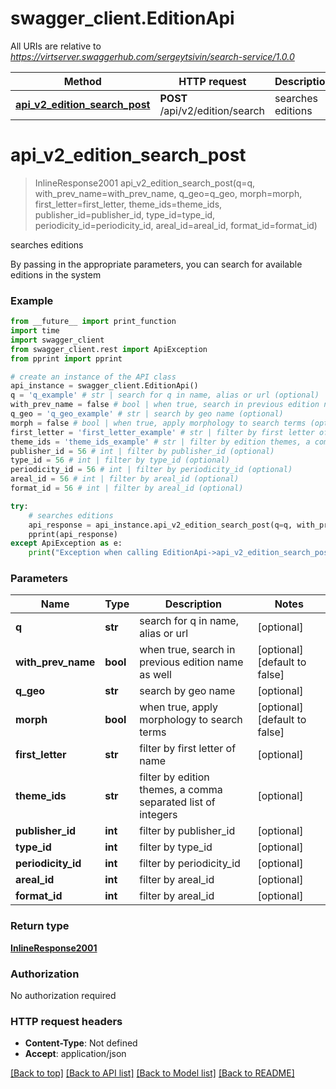 # swagger_client.EditionApi

All URIs are relative to *https://virtserver.swaggerhub.com/sergeytsivin/search-service/1.0.0*

Method | HTTP request | Description
------------- | ------------- | -------------
[**api_v2_edition_search_post**](EditionApi.md#api_v2_edition_search_post) | **POST** /api/v2/edition/search | searches editions


# **api_v2_edition_search_post**
> InlineResponse2001 api_v2_edition_search_post(q=q, with_prev_name=with_prev_name, q_geo=q_geo, morph=morph, first_letter=first_letter, theme_ids=theme_ids, publisher_id=publisher_id, type_id=type_id, periodicity_id=periodicity_id, areal_id=areal_id, format_id=format_id)

searches editions

By passing in the appropriate parameters, you can search for available editions in the system 

### Example
```python
from __future__ import print_function
import time
import swagger_client
from swagger_client.rest import ApiException
from pprint import pprint

# create an instance of the API class
api_instance = swagger_client.EditionApi()
q = 'q_example' # str | search for q in name, alias or url (optional)
with_prev_name = false # bool | when true, search in previous edition name as well (optional) (default to false)
q_geo = 'q_geo_example' # str | search by geo name (optional)
morph = false # bool | when true, apply morphology to search terms (optional) (default to false)
first_letter = 'first_letter_example' # str | filter by first letter of name (optional)
theme_ids = 'theme_ids_example' # str | filter by edition themes, a comma separated list of integers (optional)
publisher_id = 56 # int | filter by publisher_id (optional)
type_id = 56 # int | filter by type_id (optional)
periodicity_id = 56 # int | filter by periodicity_id (optional)
areal_id = 56 # int | filter by areal_id (optional)
format_id = 56 # int | filter by areal_id (optional)

try:
    # searches editions
    api_response = api_instance.api_v2_edition_search_post(q=q, with_prev_name=with_prev_name, q_geo=q_geo, morph=morph, first_letter=first_letter, theme_ids=theme_ids, publisher_id=publisher_id, type_id=type_id, periodicity_id=periodicity_id, areal_id=areal_id, format_id=format_id)
    pprint(api_response)
except ApiException as e:
    print("Exception when calling EditionApi->api_v2_edition_search_post: %s\n" % e)
```

### Parameters

Name | Type | Description  | Notes
------------- | ------------- | ------------- | -------------
 **q** | **str**| search for q in name, alias or url | [optional] 
 **with_prev_name** | **bool**| when true, search in previous edition name as well | [optional] [default to false]
 **q_geo** | **str**| search by geo name | [optional] 
 **morph** | **bool**| when true, apply morphology to search terms | [optional] [default to false]
 **first_letter** | **str**| filter by first letter of name | [optional] 
 **theme_ids** | **str**| filter by edition themes, a comma separated list of integers | [optional] 
 **publisher_id** | **int**| filter by publisher_id | [optional] 
 **type_id** | **int**| filter by type_id | [optional] 
 **periodicity_id** | **int**| filter by periodicity_id | [optional] 
 **areal_id** | **int**| filter by areal_id | [optional] 
 **format_id** | **int**| filter by areal_id | [optional] 

### Return type

[**InlineResponse2001**](InlineResponse2001.md)

### Authorization

No authorization required

### HTTP request headers

 - **Content-Type**: Not defined
 - **Accept**: application/json

[[Back to top]](#) [[Back to API list]](../README.md#documentation-for-api-endpoints) [[Back to Model list]](../README.md#documentation-for-models) [[Back to README]](../README.md)

